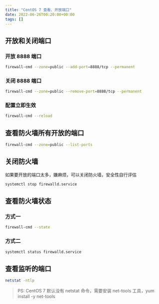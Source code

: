 ```yaml
---
title: "CentOS 7 查看、开放端口"
date: 2022-06-26T00:20:00+00:00
tags: []
---
```


## 开放和关闭端口

### 开放 8888 端口
```bash
firewall-cmd --zone=public --add-port=8888/tcp --permanent
```

### 关闭 8888 端口
```bash
firewall-cmd --zone=public --remove-port=8888/tcp --permanent
```

### 配置立即生效
```bash
firewall-cmd --reload
```

## 查看防火墙所有开放的端口
```bash
firewall-cmd --zone=public --list-ports
```

## 关闭防火墙
如果要开放的端口太多，嫌麻烦，可以关闭防火墙，安全性自行评估
```bash
systemctl stop firewalld.service
```

## 查看防火墙状态

### 方式一
```bash
firewall-cmd --state
```

### 方式二
```bash
systemctl status firewalld.service
```

## 查看监听的端口
```bash
netstat -ntlp
```

> PS: CentOS 7 默认没有 netstat 命令，需要安装 net-tools 工具，yum install -y net-tools